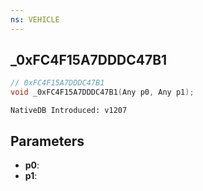 ```yaml
---
ns: VEHICLE
---
```

## _0xFC4F15A7DDDC47B1

```c
// 0xFC4F15A7DDDC47B1
void _0xFC4F15A7DDDC47B1(Any p0, Any p1);
```

```
NativeDB Introduced: v1207
```

## Parameters
* **p0**:
* **p1**:
